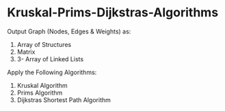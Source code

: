 # Kruskal-Prims-Dijkstras-Algorithms

Output Graph (Nodes, Edges & Weights) as:
1. Array of Structures
2. Matrix
3. 3-	Array of Linked Lists

Apply the Following Algorithms:
1. Kruskal Algorithm
2. Prims Algorithm
3. Dijkstras Shortest Path Algorithm

